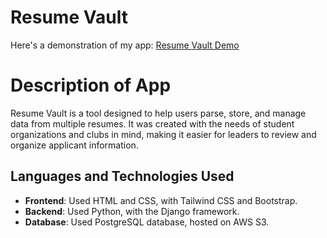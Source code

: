 # Resume Vault
Here's a demonstration of my app: [Resume Vault Demo](https://www.youtube.com/watch?v=orBTM3_xccM)

# Description of App

Resume Vault is a tool designed to help users parse, store, and manage data from multiple resumes. It was created with the needs of student organizations and clubs in mind, making it easier for leaders to review and organize applicant information.

## Languages and Technologies Used

- **Frontend**: Used HTML and CSS, with Tailwind CSS and Bootstrap.
- **Backend**: Used Python, with the Django framework.
- **Database**: Used PostgreSQL database, hosted on AWS S3.
